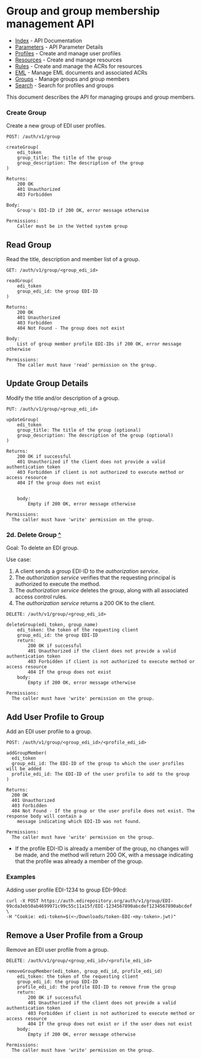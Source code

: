 # Group and group membership management API

- [Index](index.md) - API Documentation
- [Parameters](parameters.md) - API Parameter Details
- [Profiles](profile.md) - Create and manage user profiles
- [Resources](resource.md) - Create and manage resources
- [Rules](rule.md) - Create and manage the ACRs for resources
- [EML](eml.md) - Manage EML documents and associated ACRs
- [Groups](group.md) - Manage groups and group members
- [Search](search.md) - Search for profiles and groups

This document describes the API for managing groups and group members.


### Create Group

Create a new group of EDI user profiles.

```
POST: /auth/v1/group

createGroup(
    edi_token
    group_title: The title of the group
    group_description: The description of the group
)

Returns:
    200 OK
    401 Unauthorized
    403 Forbidden

Body:
    Group's EDI-ID if 200 OK, error message otherwise

Permissions:
    Caller must be in the Vetted system group
```

## Read Group

Read the title, description and member list of a group.

```
GET: /auth/v1/group/<group_edi_id>

readGroup(
    edi_token
    group_edi_id: the group EDI-ID
)

Returns:
    200 OK
    401 Unauthorized
    403 Forbidden
    404 Not Found - The group does not exist

Body:
    List of group member profile EDI-IDs if 200 OK, error message otherwise

Permissions:
    The caller must have 'read' permission on the group.
```

## Update Group Details

Modify the title and/or description of a group.

```
PUT: /auth/v1/group/<group_edi_id>

updateGroup(
    edi_token
    group_title: The title of the group (optional)
    group_description: The description of the group (optional)
)

Returns:
    200 OK if successful
    401 Unauthorized if the client does not provide a valid authentication token
    403 Forbidden if client is not authorized to execute method or access resource
    404 If the group does not exist

    
    body:
        Empty if 200 OK, error message otherwise

Permissions:
  The caller must have 'write' permission on the group.
```

### 2d. Delete Group <a id="2d-delete-group"></a> [^](#top)
Goal: To delete an EDI group.

Use case:

1. A client sends a group EDI-ID to the *authorization service*.
2. The *authorization service* verifies that the requesting principal is  
   authorized to execute the method.
3. The *authorization service* deletes the group, along with all associated
   access control rules.
4. The *authorization service* returns a 200 OK to the client.

```
DELETE: /auth/v1/group/<group_edi_id>

deleteGroup(edi_token, group_name)
    edi_token: the token of the requesting client
    group_edi_id: the group EDI-ID
    return:
        200 OK if successful
        401 Unauthorized if the client does not provide a valid authentication token
        403 Forbidden if client is not authorized to execute method or access resource
        404 If the group does not exist
    body:
        Empty if 200 OK, error message otherwise

Permissions:
  The caller must have 'write' permission on the group.
```

## Add User Profile to Group

Add an EDI user profile to a group.

```
POST: /auth/v1/group/<group_edi_id>/<profile_edi_id>

addGroupMember(
  edi_token
  group_edi_id: The EDI-ID of the group to which the user profiles will be added
  profile_edi_id: The EDI-ID of the user profile to add to the group
)

Returns:
  200 OK
  401 Unauthorized
  403 Forbidden
  404 Not Found - If the group or the user profile does not exist. The response body will contain a
    message indicating which EDI-ID was not found.

Permissions:
  The caller must have 'write' permission on the group.
```

- If the profile EDI-ID is already a member of the group, no changes will be made, and the method will return 200 OK, with a message indicating that the profile was already a member of the group.

### Examples

Adding user profile EDI-1234 to group EDI-99cd:

```shell
curl -X POST https://auth.edirepository.org/auth/v1/group/EDI-99cda3eb50ab4699971c99c55c11a15f/EDI-1234567890abcdef1234567890abcdef \
-H "Cookie: edi-token=$(<~/Downloads/token-EDI-<my-token>.jwt)"
```

## Remove a User Profile from a Group

Remove an EDI user profile from a group.

```
DELETE: /auth/v1/group/<group_edi_id>/<profile_edi_id>

removeGroupMember(edi_token, group_edi_id, profile_edi_id)
    edi_token: the token of the requesting client
    group_edi_id: the group EDI-ID
    profile_edi_id: the profile EDI-ID to remove from the group
    return:
        200 OK if successful
        401 Unauthorized if the client does not provide a valid authentication token
        403 Forbidden if client is not authorized to execute method or access resource
        404 If the group does not exist or if the user does not exist
    body:
        Empty if 200 OK, error message otherwise

Permissions:
  The caller must have 'write' permission on the group.
```


